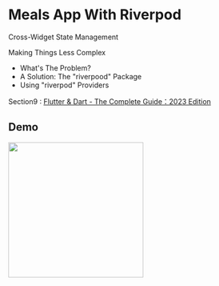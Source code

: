 # Meals App With Riverpod

Cross-Widget State Management

Making Things Less Complex
- What's The Problem?
- A Solution: The "riverpood" Package
- Using "riverpod" Providers

Section9 : [Flutter & Dart - The Complete Guide：2023 Edition](https://www.udemy.com/course/learn-flutter-dart-to-build-ios-android-apps/)

## Demo
<img src="MealsAppWithRiverpod.gif" width="270" />